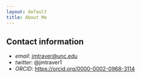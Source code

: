 ```yaml
---
layout: default
title: About Me
---
```

## Contact information
* _email_: jmtraver@unc.edu
* _twitter_: @jmtraver1
* _ORCID_: https://orcid.org/0000-0002-0968-3114
